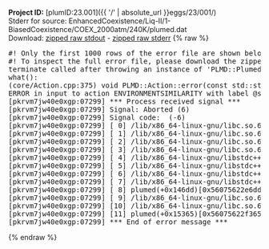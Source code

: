 **Project ID:** [plumID:23.001]({{ '/' | absolute_url }}eggs/23/001/)  
Stderr for source:  EnhancedCoexistence/Liq-II/1-BiasedCoexistence/COEX_2000atm/240K/plumed.dat   
Download: [zipped raw stdout](plumed.dat.plumed.stdout.txt.zip) - [zipped raw stderr](plumed.dat.plumed.stderr.txt.zip) 
{% raw %}
<pre>
#! Only the first 1000 rows of the error file are shown below
#! To inspect the full error file, please download the zipped raw stderr file above
terminate called after throwing an instance of 'PLMD::Plumed::ExceptionError'
what():
(core/Action.cpp:375) void PLMD::Action::error(const std::string&) const
ERROR in input to action ENVIRONMENTSIMILARITY with label @s10 : missing input file ice.pdb
[pkrvm7jw40e0xgp:07299] *** Process received signal ***
[pkrvm7jw40e0xgp:07299] Signal: Aborted (6)
[pkrvm7jw40e0xgp:07299] Signal code:  (-6)
[pkrvm7jw40e0xgp:07299] [ 0] /lib/x86_64-linux-gnu/libc.so.6(+0x45330)[0x7f252d645330]
[pkrvm7jw40e0xgp:07299] [ 1] /lib/x86_64-linux-gnu/libc.so.6(pthread_kill+0x11c)[0x7f252d69eb2c]
[pkrvm7jw40e0xgp:07299] [ 2] /lib/x86_64-linux-gnu/libc.so.6(gsignal+0x1e)[0x7f252d64527e]
[pkrvm7jw40e0xgp:07299] [ 3] /lib/x86_64-linux-gnu/libc.so.6(abort+0xdf)[0x7f252d6288ff]
[pkrvm7jw40e0xgp:07299] [ 4] /lib/x86_64-linux-gnu/libstdc++.so.6(+0xa5ff5)[0x7f252daa5ff5]
[pkrvm7jw40e0xgp:07299] [ 5] /lib/x86_64-linux-gnu/libstdc++.so.6(+0xbb0da)[0x7f252dabb0da]
[pkrvm7jw40e0xgp:07299] [ 6] /lib/x86_64-linux-gnu/libstdc++.so.6(_ZSt10unexpectedv+0x0)[0x7f252daa5a55]
[pkrvm7jw40e0xgp:07299] [ 7] /lib/x86_64-linux-gnu/libstdc++.so.6(+0xa5a6f)[0x7f252daa5a6f]
[pkrvm7jw40e0xgp:07299] [ 8] plumed(+0x146dd)[0x56075622e6dd]
[pkrvm7jw40e0xgp:07299] [ 9] /lib/x86_64-linux-gnu/libc.so.6(+0x2a1ca)[0x7f252d62a1ca]
[pkrvm7jw40e0xgp:07299] [10] /lib/x86_64-linux-gnu/libc.so.6(__libc_start_main+0x8b)[0x7f252d62a28b]
[pkrvm7jw40e0xgp:07299] [11] plumed(+0x15365)[0x56075622f365]
[pkrvm7jw40e0xgp:07299] *** End of error message ***
</pre>
{% endraw %}
